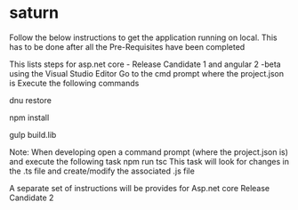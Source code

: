 # saturn

Follow the below instructions to get the application running on local.
This has to be done after all the Pre-Requisites have been completed

This lists steps for asp.net core - Release Candidate 1 and angular 2 -beta  using the Visual Studio Editor
 Go to the cmd prompt where the project.json is 
 Execute the following commands
 
 dnu restore
 
 npm install 
 
 gulp build.lib
 
 Note: When developing open a command prompt (where the project.json is) and execute the following task
 npm run tsc
 This task will look for changes in the .ts file and create/modify the associated .js file
 
 A separate set of instructions will be provides for Asp.net core Release Candidate 2
